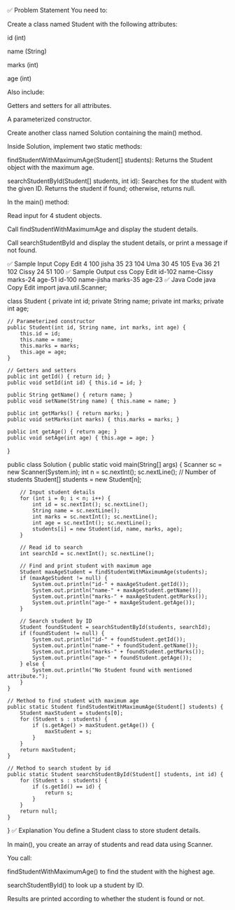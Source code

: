 ✅ Problem Statement
You need to:

Create a class named Student with the following attributes:

id (int)

name (String)

marks (int)

age (int)

Also include:

Getters and setters for all attributes.

A parameterized constructor.

Create another class named Solution containing the main() method.

Inside Solution, implement two static methods:

findStudentWithMaximumAge(Student[] students):
Returns the Student object with the maximum age.

searchStudentById(Student[] students, int id):
Searches for the student with the given ID.
Returns the student if found; otherwise, returns null.

In the main() method:

Read input for 4 student objects.

Call findStudentWithMaximumAge and display the student details.

Call searchStudentById and display the student details, or print a message if not found.

✅ Sample Input
Copy
Edit
4
100
jisha
35
23
104
Uma
30
45
105
Eva
36
21
102
Cissy
24
51
100
✅ Sample Output
css
Copy
Edit
id-102
name-Cissy
marks-24
age-51
id-100
name-jisha
marks-35
age-23
✅ Java Code
java
Copy
Edit
import java.util.Scanner;

class Student {
    private int id;
    private String name;
    private int marks;
    private int age;

    // Parameterized constructor
    public Student(int id, String name, int marks, int age) {
        this.id = id;
        this.name = name;
        this.marks = marks;
        this.age = age;
    }

    // Getters and setters
    public int getId() { return id; }
    public void setId(int id) { this.id = id; }

    public String getName() { return name; }
    public void setName(String name) { this.name = name; }

    public int getMarks() { return marks; }
    public void setMarks(int marks) { this.marks = marks; }

    public int getAge() { return age; }
    public void setAge(int age) { this.age = age; }
}

public class Solution {
    public static void main(String[] args) {
        Scanner sc = new Scanner(System.in);
        int n = sc.nextInt(); sc.nextLine();  // Number of students
        Student[] students = new Student[n];

        // Input student details
        for (int i = 0; i < n; i++) {
            int id = sc.nextInt(); sc.nextLine();
            String name = sc.nextLine();
            int marks = sc.nextInt(); sc.nextLine();
            int age = sc.nextInt(); sc.nextLine();
            students[i] = new Student(id, name, marks, age);
        }

        // Read id to search
        int searchId = sc.nextInt(); sc.nextLine();

        // Find and print student with maximum age
        Student maxAgeStudent = findStudentWithMaximumAge(students);
        if (maxAgeStudent != null) {
            System.out.println("id-" + maxAgeStudent.getId());
            System.out.println("name-" + maxAgeStudent.getName());
            System.out.println("marks-" + maxAgeStudent.getMarks());
            System.out.println("age-" + maxAgeStudent.getAge());
        }

        // Search student by ID
        Student foundStudent = searchStudentById(students, searchId);
        if (foundStudent != null) {
            System.out.println("id-" + foundStudent.getId());
            System.out.println("name-" + foundStudent.getName());
            System.out.println("marks-" + foundStudent.getMarks());
            System.out.println("age-" + foundStudent.getAge());
        } else {
            System.out.println("No Student found with mentioned attribute.");
        }
    }

    // Method to find student with maximum age
    public static Student findStudentWithMaximumAge(Student[] students) {
        Student maxStudent = students[0];
        for (Student s : students) {
            if (s.getAge() > maxStudent.getAge()) {
                maxStudent = s;
            }
        }
        return maxStudent;
    }

    // Method to search student by id
    public static Student searchStudentById(Student[] students, int id) {
        for (Student s : students) {
            if (s.getId() == id) {
                return s;
            }
        }
        return null;
    }
}
✅ Explanation
You define a Student class to store student details.

In main(), you create an array of students and read data using Scanner.

You call:

findStudentWithMaximumAge() to find the student with the highest age.

searchStudentById() to look up a student by ID.

Results are printed according to whether the student is found or not.
